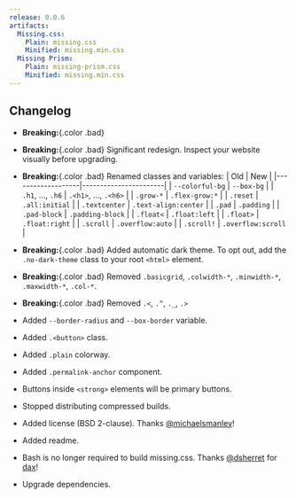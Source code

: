 ```yaml
---
release: 0.0.6
artifacts:
  Missing.css:
    Plain: missing.css
    Minified: missing.min.css
  Missing Prism:
    Plain: missing-prism.css
    Minified: missing.min.css
---
```


## Changelog

 - **Breaking:**{.color .bad}
 - **Breaking:**{.color .bad} Significant redesign. Inspect your website visually before upgrading.
 - **Breaking:**{.color .bad} Renamed classes and variables:
    | Old               | New                   |
    |-------------------|-----------------------|
    | `--colorful-bg`   | `--box-bg`            |
    | `.h1`, ..., `.h6` | `.<h1>`, ..., `.<h6>` |
    | `.grow-*`         | `.flex-grow:*`        |
    | `.reset`          | `.all:initial`        |
    | `.textcenter`     | `.text-align:center`  |
    | `.pad`            | `.padding`            |
    | `.pad-block`      | `.padding-block`      |
    | `.float<`         | `.float:left`         |
    | `.float>`         | `.float:right`        |
    | `.scroll`         | `.overflow:auto`      |
    | `.scroll!`        | `.overflow:scroll`    |

 - **Breaking:**{.color .bad} Added automatic dark theme. To opt out, add the `.no-dark-theme` class to your root `<html>` element.
 - **Breaking:**{.color .bad} Removed `.basicgrid`, `.colwidth-*`, `.minwidth-*`, `.maxwidth-*`, `.col-*`.
 - **Breaking:**{.color .bad} Removed `.<`, `.^`, `._`, `.>`
 - Added `--border-radius` and `--box-border` variable.
 - Added `.<button>` class.
 - Added `.plain` colorway.
 - Added `.permalink-anchor` component.
 - Buttons inside `<strong>` elements will be primary buttons.
 - Stopped distributing compressed builds.
 - Added license (BSD 2-clause). Thanks [@michaelsmanley]!
 - Added readme.
 - Bash is no longer required to build missing.css. Thanks [@dsherret] for [dax]!
 - Upgrade dependencies.

[@michaelsmanley]: https://github.com/michaelsmanley
[@dsherret]: https://github.com/dsherret
[dax]: https://github.com/dsherret/dax
